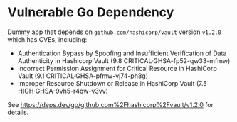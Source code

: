 # Vulnerable Go Dependency

Dummy app that depends on `github.com/hashicorp/vault` version `v1.2.0` which has CVEs, including:


- Authentication Bypass by Spoofing and Insufficient Verification of Data Authenticity in Hashicorp Vault (9.8 CRITICAL·GHSA-fp52-qw33-mfmw)
- Incorrect Permission Assignment for Critical Resource in HashiCorp Vault
(9.1 CRITICAL·GHSA-pfmw-vj74-ph8g)
- Improper Resource Shutdown or Release in HashiCorp Vault
(7.5 HIGH·GHSA-9vh5-r4qw-v3vv)

See https://deps.dev/go/github.com%2Fhashicorp%2Fvault/v1.2.0 for details.